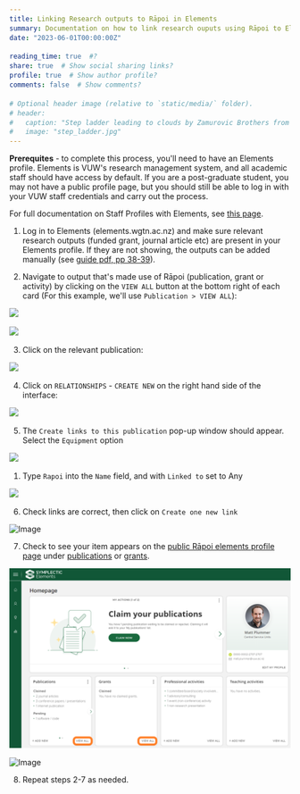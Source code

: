 ```yaml
---
title: Linking Research outputs to Rāpoi in Elements
summary: Documentation on how to link research ouputs using Rāpoi to Elements profiles
date: "2023-06-01T00:00:00Z"

reading_time: true  #?
share: true  # Show social sharing links?
profile: true  # Show author profile?
comments: false  # Show comments?

# Optional header image (relative to `static/media/` folder).
# header:
#   caption: "Step ladder leading to clouds by Zamurovic Brothers from Noun Project"
#   image: "step_ladder.jpg"
---
```


**Prerequites** - to complete this process, you'll need to have an Elements profile. Elements is VUW's research management system, and all academic staff should have access by default. If you are a post-graduate student, you may not have a public profile page, but you should still be able to log in with your VUW staff credentials and carry out the process.

For full documentation on Staff Profiles with Elements, see [this page](https://intranet.wgtn.ac.nz/staff/research/using-elements/guide-staff-profiles.pdf). 



1. Log in to Elements (elements.wgtn.ac.nz) and make sure relevant research outputs (funded grant, journal article etc) are present in your Elements profile. If they are not showing, the outputs can be added manually (see [guide pdf, pp 38-39](https://intranet.wgtn.ac.nz/staff/research/using-elements/guide-staff-profiles.pdf)).

3. Navigate to output that's made use of Rāpoi (publication, grant or activity) by clicking on the ```VIEW ALL``` button at the bottom right of each card (For this example, we'll use ```Publication > VIEW ALL```):



![](https://hackmd.io/_uploads/SkCnmQSD3.png)

![](https://mattsresbazsite.netlify.app/post/rapoi_elements/images/Rapoi_Elements_1.png)



<p>
    
    
3. Click on the relevant publication:

![](https://hackmd.io/_uploads/SJ2f4mBPn.png)

<p>
    
4. Click on ```RELATIONSHIPS``` - ```CREATE NEW``` on the right hand side of the interface:


![](https://hackmd.io/_uploads/BJE5EmHPn.png)

<p>

5. The ```Create links to this publication``` pop-up window should appear. Select the ```Equipment``` option 



<p>
    
![](https://hackmd.io/_uploads/B1FA4XrDn.png)

1. Type ```Rapoi``` into the ```Name``` field, and with ```Linked to``` set to Any

![](https://hackmd-prod-images.s3-ap-northeast-1.amazonaws.com/uploads/upload_5ffbce22f508430f41e9cf03a1e1c1fc.png?AWSAccessKeyId=AKIA3XSAAW6AWSKNINWO&Expires=1686621399&Signature=YBJd3itVvKxrvhoCfrIauL5EtJ8%3D)

6. Check links are correct, then click on ```Create one new link```

<img src="https://hackmd-prod-images.s3-ap-northeast-1.amazonaws.com/uploads/upload_a3432c8a2c8e1c8a332fdeabcce8e5ab.png?AWSAccessKeyId=AKIA3XSAAW6AWSKNINWO&Expires=1686612713&Signature=e%2FAsXLG9YpQxQ5TfN4fhsS6x%2Fw4%3D" alt="Image" style="max-width:100%;" />

<p>
    
7. Check to see your item appears on the [public Rāpoi elements profile page](https://people.wgtn.ac.nz/equipment/412229) under [publications](https://people.wgtn.ac.nz/equipment/412229/publications) or [grants](https://people.wgtn.ac.nz/equipment/412229/grants).


![](images/Rapoi_Elements_1.png)

<img src="https://hackmd.io/_uploads/HyBaH7BD2.png" alt="Image" style="max-width:100%;" />

<p>
    
8. Repeat steps 2-7 as needed. 
    
    
    
    

    




